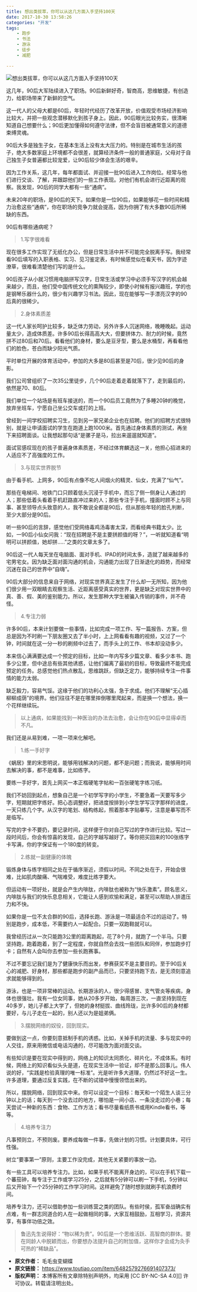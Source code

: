 ```yaml
---
title: 想出类拔萃，你可以从这几方面入手坚持100天
date: 2017-10-30 13:58:26
categories: "开发"
tags:
	- 跑步
	- 书法
	- 游泳
	- 徒步
	- 减肥

---
```


![想出类拔萃，你可以从这几方面入手坚持100天][100]

这几年，90后大军陆续进入了职场。90后新鲜好奇，智商高，思维敏捷，有创造力，给职场带来了新鲜的空气。

这一代人的父母大都是60后，年轻时代经历了改革开放，价值观受市场经济影响比较大，并把一些观念潜移默化到孩子身上。因此，90后眼光比较务实，很清晰知道自己想要什么；90后更加懂得如何遵守法律，但不会盲目被通常意义的道德束缚灵魂。

90后大多是独生子女，在基本生活上没有太大压力的。特别是在城市生活的孩子，绝大多数家庭上环境都不会很差，就算经济条件一般的普通家庭，父母对于自己独生子女普遍都比较宠爱，让90后较少体会生活的艰辛。

因为工作关系，这几年，每年都面试、并迎接一批90后进入工作岗位。经常与他们进行交谈、了解，并跟踪他们的一些工作表现。对他们有机会进行近距离的观察。我发现，90后的同学大都有一些“通病”。

未来20年的职场，是90后的天下。如果你是一位90后，如果能够花一些时间和精力治愈这些“通病”，你在职场的竞争力就会提高，因为你拥了有大多数90后所稀缺的东西。

90后有哪些通病呢？

> 1.写字很难看

现在很多工作实现了无纸化办公，但是日常生活中并不可能完全脱离手写。我经常看90后填写的入职表格、实习、见习鉴定表，有时候感觉似在看天书，因为字迹潦草，很难看清楚他们写的是什么。

90后孩子从小就习惯用电脑拼写汉字，日常生活或学习中必须手写汉字的机会越来越少，而且，他们受中国传统文化的熏陶较少，即使小时候有报兴趣班，学的也是钢琴乐器什么的，很少有兴趣学习书法。因此，现在能够写一手漂亮汉字的90后真的很稀少。

> 2.身体素质差

这一代人家长呵护比较多，缺乏体力劳动，另外许多人沉迷网络，晚睡晚起。运动量太少，造成体质差。许多90后长得高高大大，但要拼体力、耐力的时候，竟然拼不过80后和70后。看看他们的身材，要么是豆牙型，要么是水桶型，再看看他们的脸色，苍白而缺少阳光气质。

平时单位开展的体育活动中，参加的大多是80后甚至是70后，很少见90后的身影。

我们公司曾组织了一次35公里徒步，几个90后走着走着就落下了，走到最后的，依然是70、80后。

我们单位一个站场是有班车接送的，而一个90后员工竟然为了多睡20钟的晚觉，放弃坐班车，宁愿自己坐公交车或打的上班。

曾经到一间学校招聘实习生，见到另一家兄弟企业也在招聘。他们的招聘方式很特别，就是让申请面试的学生在跑道上跑1000米。首先通过身体素质的测试，再坐下来招聘面谈。让我想起那句话“是骡子是马，拉出来遛遛就知道”。

面试官感叹现在的孩子普遍身体素质差，不经过体育麟选这一关，他担心招进来的人适应不了高强度的工作。

> 3.与现实世界脱节

由于看手机、上网多，90后有点像不吃人间烟火的精灵、仙女，充满了“仙气”。

那些在电梯间、地铁门口只顾着低头沉浸于手机中，而忘了侧一侧身让人通过的人；那些低着头看着手机赶路直冲过来的人；那些专注于手机，撞面时顾不上与同事、甚至领导点头致意的人，我不敢说全都是90后，但从那些年轻的脸孔判断，至少大部分是90后。

听一些90后的言辞，感觉他们受网络毒鸡汤毒害太深，而看经典书籍太少。比如，一90后小仙女问我：“现在招聘是不是主要拼颜值的呀？”，一听就知道看“明明可以拼颜值，她却拼.....”之类的文章太多了。

90后这一代人每天坐在电脑面、面对手机、IPAD的时间太多，造就了越来越多的宅男宅女。因为缺乏面对面沟通的机会，沟通能力出现了日渐退化的趋势，而经常沉迷在自己的世界中“自嗨”。

90后大部分的信息来自于网络，对现实世界真正发生了什么却一无所知，因为他们很少用一双眼睛去观察生活、近距离感受真实的世界，更是缺乏对现实世界中的真、善、假、美的鉴别能力。所以，发生那种大学生被骗入传销的事件，并不奇怪。

> 4.专注力弱

许多90后，本来计划要做一些事情，比如完成一项工作、写一篇报告、方案，但总是因为不时刷一下朋友圈又去了半小时，上上网看看有趣的视频，又过了一个钟，时间就在这一分一秒的刷频中过去了，而手头上的工作、书本却没动多少。

本来信心满满要达成一个预定的目标，比如一年内写多少篇文章、看多少本书、跑多少公里，但中途总有些其他诱惑，让他们偏离了最初的目标，导致最终不能完成预定的任务。总感觉他们热点散乱，思维跳跃，但缺乏定力，能够持续专注一件事情的能力太弱。

缺乏毅力，容易气馁。这缘于他们的功利心太强，急于求成。他们不理解“无心插柳柳成荫”的境界。他们往往不是在哪里摔倒哪里爬起来，而是换一个想法，换一个花样继续玩。

> 以上通病，如果能找到一种医治的办法去治愈，会让你在90后中显得卓而不凡。

我们还是从易到难，一项一项来化解吧。

> 1.练一手好字

《蜗居》里的宋思明说，能够用钱解决的问题，都不是问题；而我说，能够用时间去解决的事，都不是难事，比如练字。

要练一手好字，首先上网买一本正楷硬笔字帖和一百张硬笔字练习纸。

我们不妨回到起点，想象自己是一个初学写字的小学生，不要急着一天要写多少字，短期就把字练好。把心态调整好，把进度按排到小学生学写汉字那样的进度，一天只练几个字。从汉字的笔划、结构练起，照着那本字贴摹写，注意是摹写而不是临写。

写完的字卡不要扔，要记录时间，这样便于你对自己写过的字作进行比较。写过一段时间后，你会有惊喜的发现，自己的字越写越好了。等你把买回来的100张练字卡写满，你的字保证有一个180度的转变。

> 2.练就一副健康的体魄

锻炼身体与练字相同之处在于循序渐近，须假以时间。不同之处在于，开始会很难，比如肌肉酸痛、气喘难受，难度比练字要大。

但运动有一项好处，就是会产生内啡肽，内啡肽也被称为“快乐激素”。顾名思义，内啡肽与我们的快乐息息相关，它能让人感到欢愉和满足，甚至可以帮助人排遣压力和不快。

如果你是一位不太合群的90后，选择长跑、游泳是一项最适合不过的运动了。特别是跑步，成本低，不需要约人一起配合。只要一双跑鞋就可以。

我曾经历过从一次只能跑3公里的距离跑起，花了8个月，就跑了一个半马。只要坚持跑，跑着跑着，到了一定程度，你就自然会去找一些团队和同伴，参加跑步打卡；自然有人会叫你去参加一些长跑赛事。

不过不要忘记我们是为了健康快乐而出发，参赛获奖不是主要目的。至于90后关心的减肥、好身材，那些都是跑步的副产品而已，只要坚持跑下去，是无须刻意追求就能够得到的。

游泳，也是一项非常棒的运动。长期游泳的人，很少得感冒、支气管炎等疾病，身体也很强壮。我有一位女同事，她从20多岁开始，每周游三次，一直坚持到现在40多岁，她儿子都上大学了，但她的身材挺拔、曲线玲珑，比许多90后的身材都要好，与儿子走在一起的，别人还以为是姐弟俩。

> 3.摆脱网络的奴役，回到现实。

要做到这一点，你要刻意抵制手机的诱惑。比如，关掉手机的流量、多与现实中的人交往，原来用微信或电话沟通的，尽可能改为面对面交谈。

有些知识是要在现实中得到的，网络上的知识太同质化、碎片化，不成体系。有时候，网络上的知识看似头头是道，在现实生活中一验证，却不是那么回事儿。伟人说的好，“实践是检验真理的唯一标准”。光是听许多大道理，仍然过不好这一生。许多道理，要通过反复实践，在不断的试错中慢慢领悟出来的。

所以，摆脱网络，回到现实中来。你可以设定一个目标：毎天和一个陌生人谈三分钟以上的话；每天到一个没去过的地方，哪怕是一间小店、一条没走过的小巷；每天尝试一种新的东西：食物、工作方法；看书尽量看纸质书或用Kindle看书，等等。

> 4.培养专注力

凡事预则立，不预则废。要养成每做一件事，先做计划的习惯。计划要具体，可行性强。

树立“要事第一”原则，主要工作没完成，其他无关紧要的事放一边。

有一些工具可以培养专注力。比如，如果手机不能离开身边的，可以在手机下载一个蕃茄钟，每专注于工作或学习25分，之后就有5分钟可以刷一下手机，5分钟以后又开始下一个25分钟的工作学习时间。这样避免了随时想到就刷手机浪费时间。

培养专注力，还可以借助参加一些训练营之类的团队。有些时侯，孤军奋战确实有点难，有一群志同道合的人在一起做相同的事，大家互相鼓励，互相学习，资源共享，有事伴功倍之效。

> 鲁迅先生说得好：“物以稀为贵”。90后是一个思维活跃、高智商的群体。要在同龄人中脱颖而出，你要想办法提升自己的附加值，这样你才会成为灸手可热的“稀缺品”。


[100]: /pro/os/crawler/6ZEQ-EAJR-V6V3.jpg
 *  **原文作者：** 毛毛虫变蝴蝶
 *  **原文链接：** https://www.toutiao.com/item/6482579276691407373/
 *  **版权声明：** 本博客所有文章除特别声明外，均采用 [CC BY-NC-SA 4.0][] 许可协议。转载请注明出处。